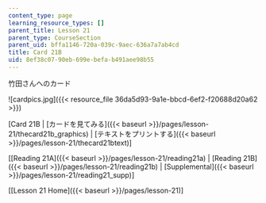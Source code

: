 ```yaml
---
content_type: page
learning_resource_types: []
parent_title: Lesson 21
parent_type: CourseSection
parent_uid: bffa1146-720a-039c-9aec-636a7a7ab4cd
title: Card 21B
uid: 8ef38c07-90eb-699e-befa-b491aee98b55
---
```


竹田さんへのカード

![cardpics.jpg]({{< resource_file 36da5d93-9a1e-bbcd-6ef2-f20688d20a62 >}})

\[Card 21B | [カードを見てみる]({{< baseurl >}}/pages/lesson-21/thecard21b_graphics) | [テキストをプリントする]({{< baseurl >}}/pages/lesson-21/thecard21btext)\]

\[[Reading 21A]({{< baseurl >}}/pages/lesson-21/reading21a) | [Reading 21B]({{< baseurl >}}/pages/lesson-21/reading21b) | [Supplemental]({{< baseurl >}}/pages/lesson-21/reading21_supp)\]

\[[Lesson 21 Home]({{< baseurl >}}/pages/lesson-21)\]